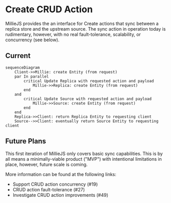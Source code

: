 # Create CRUD Action

MillieJS provides the an interface for Create actions that sync between a
replica store and the upstream source. The sync action in operation today is
rudimentary, however, with no real fault-tolerance, scalability, or
concurrency (see below).

## Current

```mermaid
sequenceDiagram
    Client->>Millie: create Entity (from request)
    par In parallel
        critical Update Replica with requested action and payload
            Millie->>Replica: create Entity (from request)
        end
    and
        critical Update Source with requested action and payload
            Millie->>Source: create Entity (from request)
        end
    end
    Replica->>Client: return Replica Entity to requesting client
    Source-->>Client: eventually return Source Entity to requesting client
```

## Future Plans

This first iteration of MillieJS only covers basic sync capabilities. This is
by all means a minimally-viable product ("MVP") with intentional limitations in
place, however, future scale is coming.

More information can be found at the following links:
- Support CRUD action concurrency (#19)
- CRUD action fault-tolerance (#27)
- Investigate CRUD action improvements (#49)
